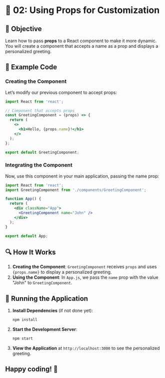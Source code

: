 # 🚀 02: Using Props for Customization

## 📝 Objective

Learn how to pass **props** to a React component to make it more dynamic. You will create a component that accepts a name as a prop and displays a personalized greeting.

## 📂 Example Code

### Creating the Component

Let’s modify our previous component to accept props:

```jsx
import React from 'react';

// Component that accepts props
const GreetingComponent = (props) => {
  return (
    <>
      <h1>Hello, {props.name}!</h1>
    </>
  );
};

export default GreetingComponent;
```

### Integrating the Component

Now, use this component in your main application, passing the name prop:

```jsx
import React from 'react';
import GreetingComponent from './components/GreetingComponent';

function App() {
  return (
    <div className="App">
      <GreetingComponent name="John" />
    </div>
  );
}

export default App;
```

## 🔍 How It Works

1. **Creating the Component**: `GreetingComponent` receives `props` and uses `{props.name}` to display a personalized greeting.
2. **Using the Component**: In `App.js`, we pass the `name` prop with the value "John" to `GreetingComponent`.

## 🚀 Running the Application

1. **Install Dependencies** (if not done yet):  
   ```bash
   npm install
   ```
2. **Start the Development Server**:  
   ```bash
   npm start
   ```
3. **View the Application** at `http://localhost:3000` to see the personalized greeting.

## Happy coding! 🎉